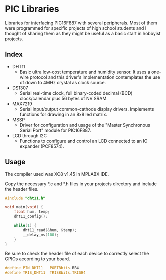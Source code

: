 # PIC Libraries
Libraries for interfacing PIC16F887 with several peripherals.
Most of them were programmed for specific projects of high school
students and I thought of sharing them as they might be useful as
a basic start in hobbyist projects.

## Index
- DHT11
    - Basic ultra low-cost temperature and humidity sensor. It uses a
    one-wire protocol and this driver's implementation contemplates 
    the use of down to 4MHz crystal as clock source.
- DS1307
    - Serial real-time clock, full binary-coded decimal (BCD) clock/calendar 
    plus 56 bytes of NV SRAM.
- MAX7219
    - Serial input/output common-cathode display drivers. Implements functions
    for drawing in an 8x8 led matrix.
- MSSP
    - Driver for configuration and usage of the "Master Synchronous Serial Port"
    module for PIC16F887.
- LCD through I2C
    - Functions to configure and control an LCD connected to an IO expander (PCF8574).

## Usage
The compiler used was XC8 v1.45 in MPLABX IDE.

Copy the necessary *.c and *.h files in your projects directory and include the 
header files.

```C
#include "dht11.h"

void main(void) {
    float hum, temp;
    dht11_config();

    while(1) {
        dht11_read(&hum, &temp);
        __delay_ms(100);
    }
}
```

Be sure to check the header file of each device to correctly select the GPIOs
according to your board.

```C
#define PIN_DHT11   PORTBbits.RB4
#define TRIS_DHT11  TRISBbits.TRISB4
```